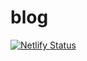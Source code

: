 # blog

[![Netlify Status](https://api.netlify.com/api/v1/badges/c77c3d32-4504-4fcc-bd2f-dad335c6e67e/deploy-status)](https://app.netlify.com/sites/awesome-spence-6edf78/deploys)
